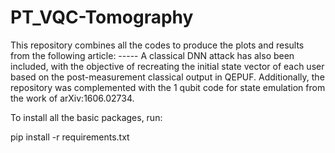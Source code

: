 # PT_VQC-Tomography
This repository combines all the codes to produce the plots and results from the following article: -----
A classical DNN attack has also been included, with the objective of recreating the initial state vector of each user based on the post-measurement classical output in QEPUF.
Additionally, the repository was complemented with the 1 qubit code for state emulation from the work of arXiv:1606.02734.

To install all the basic packages, run:

pip install -r requirements.txt

